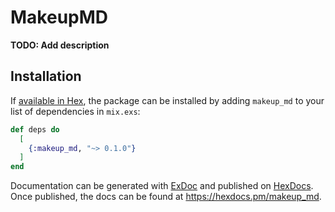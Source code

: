 # MakeupMD

**TODO: Add description**

## Installation

If [available in Hex](https://hex.pm/docs/publish), the package can be installed
by adding `makeup_md` to your list of dependencies in `mix.exs`:

```elixir
def deps do
  [
    {:makeup_md, "~> 0.1.0"}
  ]
end
```

Documentation can be generated with [ExDoc](https://github.com/elixir-lang/ex_doc)
and published on [HexDocs](https://hexdocs.pm). Once published, the docs can
be found at <https://hexdocs.pm/makeup_md>.

